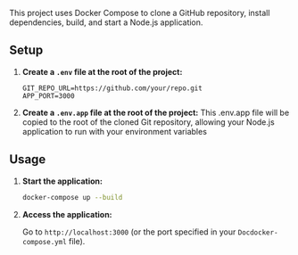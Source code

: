 This project uses Docker Compose to clone a GitHub repository, install dependencies, build, and start a Node.js application.

## Setup

1. **Create a `.env` file at the root of the project:**

   ```env
   GIT_REPO_URL=https://github.com/your/repo.git
   APP_PORT=3000

2. **Create a `.env.app` file at the root of the project:**
This .env.app file will be copied to the root of the cloned Git repository, allowing your Node.js application to run with your environment variables

## Usage

1. **Start the application:**

   ```sh
   docker-compose up --build
   ```

2. **Access the application:**

   Go to `http://localhost:3000` (or the port specified in your `Docdocker-compose.yml` file).
